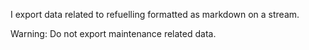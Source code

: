 I export data related to refuelling formatted as markdown on a stream.

Warning: Do not export maintenance related data.
